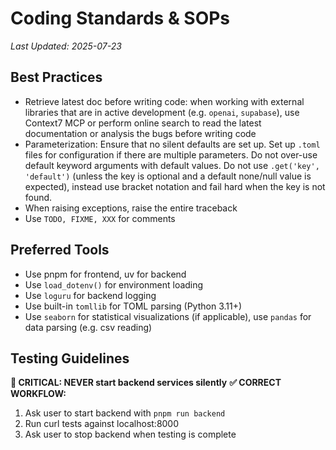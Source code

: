 # Coding Standards & SOPs

*Last Updated: 2025-07-23*

## Best Practices
- Retrieve latest doc before writing code: when working with external libraries that are in active development (e.g. `openai`, `supabase`), use Context7 MCP or perform online search to read the latest documentation or analysis the bugs before writing code
- Parameterization: Ensure that no silent defaults are set up. Set up `.toml` files for configuration if there are multiple parameters. Do not over-use default keyword arguments with default values. Do not use `.get('key', 'default')` (unless the key is optional and a default none/null value is expected), instead use bracket notation and fail hard when the key is not found. 
- When raising exceptions, raise the entire traceback
- Use `TODO, FIXME, XXX` for comments

## Preferred Tools
- Use pnpm for frontend, uv for backend
- Use `load_dotenv()` for environment loading
- Use `loguru` for backend logging
- Use built-in `tomllib` for TOML parsing (Python 3.11+)
- Use `seaborn` for statistical visualizations (if applicable), use `pandas` for data parsing (e.g. csv reading)

## Testing Guidelines

**🚫 CRITICAL: NEVER start backend services silently**
**✅ CORRECT WORKFLOW:**
1. Ask user to start backend with `pnpm run backend`
2. Run curl tests against localhost:8000
3. Ask user to stop backend when testing is complete